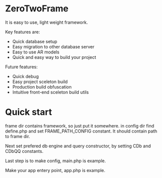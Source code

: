 # ZeroTwoFrame

It is easy to use, light weight framework.

Key features are:

* Quick database setup
* Easy migration to other database server
* Easy to use AR models
* Quick and easy way to build your project

Future features: 

* Quick debug
* Easy project sceleton build
* Production build obfuscation
* Intuitive front-end sceleton build utils
 
# Quick start

frame dir contains framework, so just put it somewhere.
in config dir find define.php and set FRAME_PATH_CONFIG constant. It should contain path to frame dir.

Next set prefered db engine and query constructor, by setting CDb and CDbQQ constants.

Last step is to make config, main.php is example.

Make your app entery point, app.php is example.

